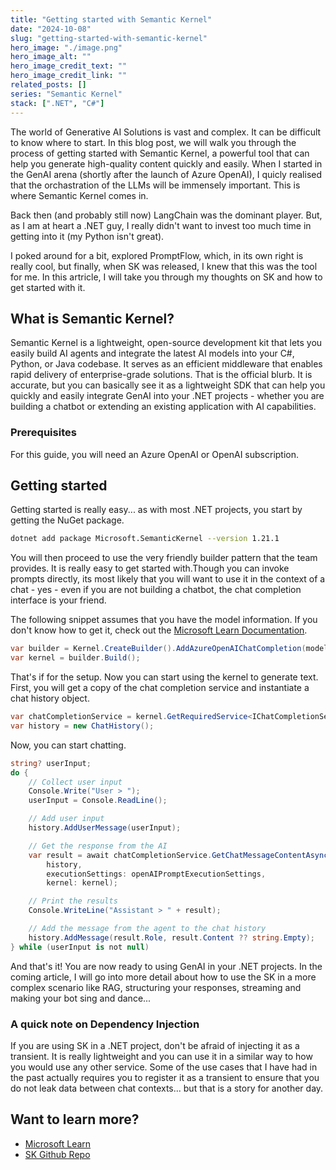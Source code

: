 ```yaml
---
title: "Getting started with Semantic Kernel"
date: "2024-10-08"
slug: "getting-started-with-semantic-kernel"
hero_image: "./image.png"
hero_image_alt: ""
hero_image_credit_text: ""
hero_image_credit_link: ""
related_posts: []
series: "Semantic Kernel"
stack: [".NET", "C#"]
---
```


The world of Generative AI Solutions is vast and complex. It can be difficult to know where to start. In this blog post, we will walk you through the process of getting started with Semantic Kernel, 
a powerful tool that can help you generate high-quality content quickly and easily. When I started in the GenAI arena (shortly after the launch of Azure OpenAI), I quicly realised that the orchastration of the LLMs will be immensely important. This is where Semantic Kernel comes in.

Back then (and probably still now) LangChain was the dominant player. But, as I am at heart a .NET guy, I really didn't want to invest too much time in getting into it (my Python isn't great).

I poked around for a bit, explored PromptFlow, which, in its own right is really cool, but finally, when SK was released, I knew that this was the tool for me. In this artricle, I will take you through my thoughts on SK and how to get started with it.

## What is Semantic Kernel?
Semantic Kernel is a lightweight, open-source development kit that lets you easily build AI agents and integrate the latest AI models into your C#, Python, or Java codebase. It serves as an efficient middleware that enables rapid delivery of enterprise-grade solutions. 
That is the official blurb. It is accurate, but you can basically see it as a lightweight SDK that can help you quickly and easily integrate GenAI into your .NET projects - whether you are building a chatbot or extending an existing application with AI capabilities.

### Prerequisites
For this guide, you will need an Azure OpenAI or OpenAI subscription.

## Getting started

Getting started is really easy... as with most .NET projects, you start by getting the NuGet package. 

```bash
dotnet add package Microsoft.SemanticKernel --version 1.21.1
```

You will then proceed to use the very friendly builder pattern that the team provides. It is really easy to get started with.Though you can invoke prompts directly, 
its most likely that you will want to use it in the context of a chat - yes - even if you are not building a chatbot, the chat completion interface is your friend. 

The following snippet assumes that you have the model information. If you don't know how to get it, check out the [Microsoft Learn Documentation](https://learn.microsoft.com/en-us/azure/ai-services/openai/quickstart?tabs=command-line%2Ctypescript%2Cpython-new&pivots=programming-language-csharp).

```csharp
var builder = Kernel.CreateBuilder().AddAzureOpenAIChatCompletion(modelId, endpoint, apiKey);
var kernel = builder.Build();
```
That's if for the setup. Now you can start using the kernel to generate text. 
First, you will get a copy of the chat completion service and instantiate a chat history object. 

```csharp
var chatCompletionService = kernel.GetRequiredService<IChatCompletionService>();
var history = new ChatHistory();
```
Now, you can start chatting. 

```csharp
string? userInput;
do {
    // Collect user input
    Console.Write("User > ");
    userInput = Console.ReadLine();

    // Add user input
    history.AddUserMessage(userInput);

    // Get the response from the AI
    var result = await chatCompletionService.GetChatMessageContentAsync(
        history,
        executionSettings: openAIPromptExecutionSettings,
        kernel: kernel);

    // Print the results
    Console.WriteLine("Assistant > " + result);

    // Add the message from the agent to the chat history
    history.AddMessage(result.Role, result.Content ?? string.Empty);
} while (userInput is not null)
```

And that's it! You are now ready to using GenAI in your .NET projects. In the coming article, I will go into more detail about how to use the SK in a more complex scenario like RAG, structuring your responses, streaming and making your bot sing and dance... 

### A quick note on Dependency Injection
If you are using SK in a .NET project, don't be afraid of injecting it as a transient. It is really lightweight and you can use it in a similar way to how you would use any other service. Some of the use cases that I have had in the past actually requires you to 
register it as a transient to ensure that you do not leak data between chat contexts... but that is a story for another day.

## Want to learn more?

- [Microsoft Learn](https://learn.microsoft.com/en-us/semantic-kernel/overview/)
- [SK Github Repo](https://github.com/microsoft/semantic-kernel)